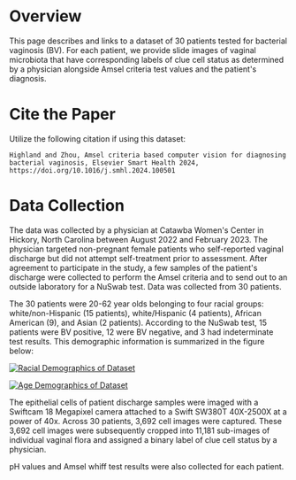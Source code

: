 # Overview

This page describes and links to a dataset of 30 patients tested for bacterial vaginosis (BV). For each patient, we provide slide images of vaginal microbiota that have corresponding labels of clue cell status as determined by a physician alongside Amsel criteria test values and the patient's diagnosis.

# Cite the Paper

Utilize the following citation if using this dataset:

```
Highland and Zhou, Amsel criteria based computer vision for diagnosing bacterial vaginosis, Elsevier Smart Health 2024, https://doi.org/10.1016/j.smhl.2024.100501 
```

# Data Collection

The data was collected by a physician at Catawba Women's Center in Hickory, North Carolina between August 2022 and February 2023. The physician targeted non-pregnant female patients who self-reported vaginal discharge but did not attempt self-treatment prior to assessment. After agreement to participate in the study, a few samples of the patient's discharge were collected to perform the Amsel criteria and to send out to an outside laboratory for a NuSwab test. Data was collected from 30 patients.

The 30 patients were 20-62 year olds belonging to four racial groups: white/non-Hispanic (15 patients), white/Hispanic (4 patients), African American (9), and Asian (2 patients). According to the NuSwab test, 15 patients were BV positive, 12 were BV negative, and 3 had indeterminate test results. This demographic information is summarized in the figure below:

[![Racial Demographics of Dataset](https://github.com/dehighland/BV_Diagnostics/blob/7510a33836b619a7828fc05f1c2957ece9c7fcf1/IMAGES/DataAge.png)](https://dehighland.github.io/BV_Diagnostics/) 

[![Age Demographics of Dataset](https://github.com/dehighland/BV_Diagnostics/blob/7510a33836b619a7828fc05f1c2957ece9c7fcf1/IMAGES/DataRace.png)](https://dehighland.github.io/BV_Diagnostics/)

The epithelial cells of patient discharge samples were imaged with a Swiftcam 18 Megapixel camera attached to a Swift SW380T 40X-2500X at a power of 40x. Across 30 patients, 3,692 cell images were captured. These 3,692 cell images were subsequently cropped into 11,181 sub-images of individual vaginal flora and assigned a binary label of clue cell status by a physician.

pH values and Amsel whiff test results were also collected for each patient.
